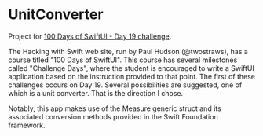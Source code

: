 # UnitConverter
Project for [100 Days of SwiftUI - Day 19 challenge](https://www.hackingwithswift.com/100/swiftui/19).

The Hacking with Swift web site, run by Paul Hudson (@twostraws), has a course titled "100 Days of SwiftUI". This course has several milestones
called "Challenge Days", where the student is encouraged to write a SwiftUI application based on the instruction provided to that point. The
first of these challenges occurs on Day 19. Several possibilities are suggested, one of which is a unit converter. That is the direction I chose.

Notably, this app makes use of the Measure generic struct and its associated conversion methods provided in the Swift Foundation framework.
